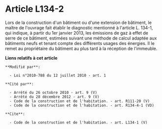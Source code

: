 # Article L134-2

Lors de la construction d'un bâtiment ou d'une extension de bâtiment, le maître de l'ouvrage fait établir le diagnostic
mentionné à l'article L. 134-1, qui indique, à partir du 1er janvier 2013, les émissions de gaz à effet de serre de ce
bâtiment, estimées suivant une méthode de calcul adaptée aux bâtiments neufs et tenant compte des différents usages des
énergies. Il le remet au propriétaire du bâtiment au plus tard à la réception de l'immeuble.

**Liens relatifs à cet article**

	**Modifié par**:

	  - Loi n°2010-788 du 12 juillet 2010 - art. 1

	**Cité par**:

	  - Arrêté du 26 octobre 2010 - art. 9 (V)
	  - Arrêté du 28 décembre 2012 - art. 9 (V)
	  - Code de la construction et de l'habitation. - art. R111-20 (V)
	  - Code de la construction et de l'habitation. - art. R134-4-1 (VD)

	**Cite**:

	  - Code de la construction et de l'habitation. - art. L134-1 (V)
